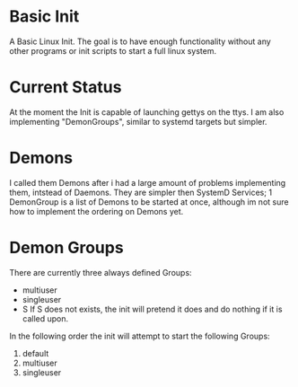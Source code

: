 # Basic Init
A Basic Linux Init.
The goal is to have enough functionality without any other programs or init scripts to start a full linux system.
# Current Status
At the moment the Init is capable of launching gettys on the ttys.
I am also implementing "DemonGroups", similar to systemd targets but simpler.


# Demons
I called them Demons after i had a large amount of problems implementing them, intstead of Daemons.
They are simpler then SystemD Services; 1 DemonGroup is a list of Demons to be started at once, although im not sure how to implement the ordering on Demons yet.

# Demon Groups
There are currently three always defined Groups:
* multiuser
* singleuser
* S
If S does not exists, the init will pretend it does and do nothing if it is called upon.

In the following order the init will attempt to start the following Groups:
1. default
2. multiuser
3. singleuser
